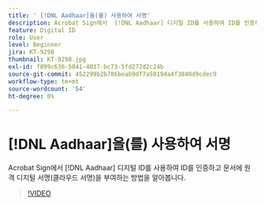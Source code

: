 ```yaml
---
title: ' [!DNL Aadhaar]을(를) 사용하여 서명'
description: Acrobat Sign에서  [!DNL Aadhaar] 디지털 ID를 사용하여 ID를 인증하고 문서에 원격 디지털 서명(클라우드 서명)을 부여하는 방법을 알아봅니다
feature: Digital ID
role: User
level: Beginner
jira: KT-9298
thumbnail: KT-9298.jpg
exl-id: f899c636-5041-4037-bc73-5fd272d2c24b
source-git-commit: 452299b2b786beab9df7a5019da4f3840d9cdec9
workflow-type: tm+mt
source-wordcount: '54'
ht-degree: 0%

---
```


# [!DNL Aadhaar]을(를) 사용하여 서명

Acrobat Sign에서 [!DNL Aadhaar] 디지털 ID를 사용하여 ID를 인증하고 문서에 원격 디지털 서명(클라우드 서명)을 부여하는 방법을 알아봅니다.

>[!VIDEO](https://video.tv.adobe.com/v/338362?quality=12&learn=on&hidetitle=true)
